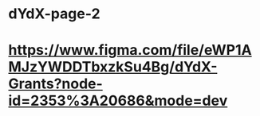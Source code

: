﻿# dYdX-page-2
# https://www.figma.com/file/eWP1AMJzYWDDTbxzkSu4Bg/dYdX-Grants?node-id=2353%3A20686&mode=dev
